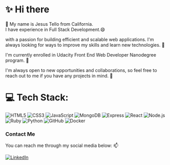 # ✨ Hi there
👋 My name is Jesus Tello from California.  
I have experience in Full Stack Development.😄

with a passion for building efficient and scalable web applications. I'm always looking for ways to improve my skills and learn new technologies. 🔭

I'm currently enrolled in Udacity Front End Web Developer Nanodegree program. 🌱

I'm always open to new opportunities and collaborations, so feel free to reach out to me if you have any projects in mind. 👯

# 💻 Tech Stack:
![HTML5](https://img.shields.io/badge/html5-%23E34F26.svg?style=for-the-badge&logo=html5&logoColor=white)
![CSS3](https://img.shields.io/badge/css3-%231572B6.svg?style=for-the-badge&logo=css3&logoColor=white)
![JavaScript](https://img.shields.io/badge/javascript-%23F7DC6F.svg?style=for-the-badge&logo=javascript&logoColor=%23333333)
![MongoDB](https://img.shields.io/badge/mongodb-%2347A248.svg?style=for-the-badge&logo=mongodb&logoColor=white)
![Express](https://img.shields.io/badge/express-%23009900.svg?style=for-the-badge&logo=express&logoColor=white)
![React](https://img.shields.io/badge/react-%2361DAFB.svg?style=for-the-badge&logo=react&logoColor=%23FFFFFF)
![Node.js](https://img.shields.io/badge/node.js-%23339933.svg?style=for-the-badge&logo=node.js&logoColor=white)
![Ruby](https://img.shields.io/badge/ruby-%23CC342D.svg?style=for-the-badge&logo=ruby&logoColor=white)
![Python](https://img.shields.io/badge/python-%2314354C.svg?style=for-the-badge&logo=python&logoColor=white)
![GitHub](https://img.shields.io/badge/github-%2324292F.svg?style=for-the-badge&logo=github&logoColor=white)
![Docker](https://img.shields.io/badge/docker-%230db7ed.svg?style=for-the-badge&logo=docker&logoColor=white)

### Contact Me

You can reach me through my social media below: 📫

[![LinkedIn](https://img.shields.io/badge/linkedin-%230077B5.svg?style=for-the-badge&logo=linkedin&logoColor=white)](https://www.linkedin.com/in/jesus-tello/)
